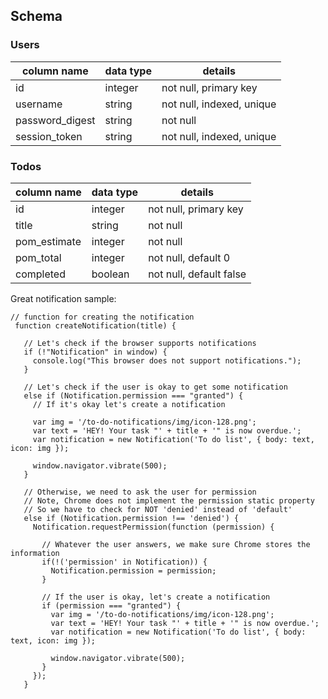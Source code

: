 ## Schema

### Users
column name     | data type | details
----------------|-----------|-----------------------
id              | integer   | not null, primary key
username        | string    | not null, indexed, unique
password_digest | string    | not null
session_token   | string    | not null, indexed, unique

### Todos
column name     | data type | details
----------------|-----------|-----------------------
id              | integer   | not null, primary key
title           | string    | not null
pom_estimate    | integer   | not null
pom_total       | integer   | not null, default 0
completed       | boolean   | not null, default false



Great notification sample:
```
// function for creating the notification
 function createNotification(title) {

   // Let's check if the browser supports notifications
   if (!"Notification" in window) {
     console.log("This browser does not support notifications.");
   }

   // Let's check if the user is okay to get some notification
   else if (Notification.permission === "granted") {
     // If it's okay let's create a notification

     var img = '/to-do-notifications/img/icon-128.png';
     var text = 'HEY! Your task "' + title + '" is now overdue.';
     var notification = new Notification('To do list', { body: text, icon: img });

     window.navigator.vibrate(500);
   }

   // Otherwise, we need to ask the user for permission
   // Note, Chrome does not implement the permission static property
   // So we have to check for NOT 'denied' instead of 'default'
   else if (Notification.permission !== 'denied') {
     Notification.requestPermission(function (permission) {

       // Whatever the user answers, we make sure Chrome stores the information
       if(!('permission' in Notification)) {
         Notification.permission = permission;
       }

       // If the user is okay, let's create a notification
       if (permission === "granted") {
         var img = '/to-do-notifications/img/icon-128.png';
         var text = 'HEY! Your task "' + title + '" is now overdue.';
         var notification = new Notification('To do list', { body: text, icon: img });

         window.navigator.vibrate(500);
       }
     });
   }
```
